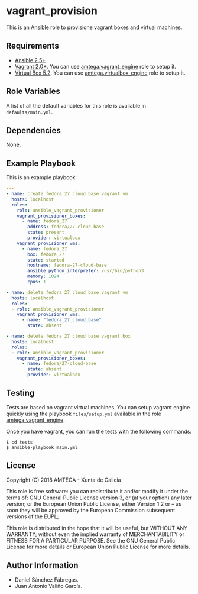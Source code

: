 # vagrant_provision

This is an [Ansible](http://www.ansible.com) role to provisione vagrant boxes and virtual machines.

## Requirements

- [Ansible 2.5+](http://docs.ansible.com/ansible/latest/intro_installation.html)
- [Vagrant 2.0+](https://www.vagrantup.com/). You can use [amtega.vagrant_engine](https://galaxy.ansible.com/amtega/vagrant_engine/) role to setup it.
- [Virtual Box 5.2](https://www.virtualbox.org). You can use [amtega.virtualbox_engine](https://galaxy.ansible.com/amtega/virtualbox_engine/) role to setup it.

## Role Variables

A list of all the default variables for this role is available in `defaults/main.yml`.

## Dependencies

None.

## Example Playbook

This is an example playbook:

```yaml
---
- name: create fedora 27 cloud base vagrant vm
  hosts: localhost
  roles:
    role: ansible_vagrant_provisioner    
    vagrant_provisioner_boxes:
      - name: fedora_27
        address: fedora/27-cloud-base
        state: present        
        provider: virtualbox
    vagrant_provisioner_vms:
      - name: fedora_27
        box: fedora_27
        state: started        
        hostname: fedora-27-cloud-base
        ansible_python_interpreter: /usr/bin/python3        
        memory: 1024
        cpus: 1

- name: delete fedora 27 cloud base vagrant vm
  hosts: localhost
  roles:
  - role: ansible_vagrant_provisioner    
    vagrant_provisioner_vms:
      - name: "fedora_27_cloud_base"
        state: absent       

- name: delete fedora 27 cloud base vagrant box
  hosts: localhost
  roles:
  - role: ansible_vagrant_provisioner    
    vagrant_provisioner_boxes:
      - name: fedora/27-cloud-base
        state: absent
        provider: virtualbox
```

## Testing

Tests are based on vagrant virtual machines. You can setup vagrant engine quickly using the playbook `files/setup.yml` available in the role [amtega.vagrant_engine](https://galaxy.ansible.com/amtega/vagrant_engine).

Once you have vagrant, you can run the tests with the following commands:

```shell
$ cd tests
$ ansible-playbook main.yml
```

## License

Copyright (C) 2018 AMTEGA - Xunta de Galicia

This role is free software: you can redistribute it and/or modify
it under the terms of:
GNU General Public License version 3, or (at your option) any later version;
or the European Union Public License, either Version 1.2 or – as soon
they will be approved by the European Commission ­subsequent versions of
the EUPL;

This role is distributed in the hope that it will be useful,
but WITHOUT ANY WARRANTY; without even the implied warranty of
MERCHANTABILITY or FITNESS FOR A PARTICULAR PURPOSE.  See the
GNU General Public License for more details or European Union Public License for more details.

## Author Information

- Daniel Sánchez Fábregas.
- Juan Antonio Valiño García.
